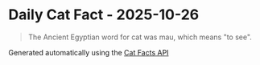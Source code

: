 # Daily Cat Fact - 2025-10-26

> The Ancient Egyptian word for cat was mau, which means "to see".

Generated automatically using the [Cat Facts API](https://catfact.ninja)

